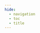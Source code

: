 ```yaml
---
hide:
  - navigation
  - toc
  - title
---
```


<redoc spec-url="http://petstore.swagger.io/v2/swagger.json"></redoc>
<script src="https://cdn.redoc.ly/redoc/v2.2.0/bundles/redoc.standalone.js"> </script>